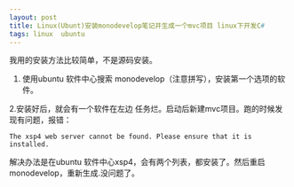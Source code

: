 ```yaml
---
layout: post
title: Linux(Ubunt)安装monodevelop笔记并生成一个mvc项目 linux下开发C#
tags: linux  ubuntu 
---
```


我用的安装方法比较简单，不是源码安装。

1. 使用ubuntu 软件中心搜索 monodevelop（注意拼写），安装第一个选项的软件。

2.安装好后，就会有一个软件在左边 任务烂。启动后新建mvc项目。跑的时候发现有问题，报错：
    
    The xsp4 web server cannot be found. Please ensure that it is installed.
    
  解决办法是在ubuntu 软件中心xsp4，会有两个列表，都安装了。然后重启monodevelop，重新生成.没问题了。

